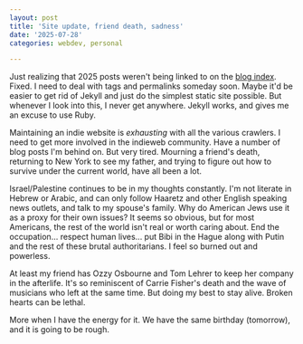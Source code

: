 ```yaml
---
layout: post
title: 'Site update, friend death, sadness'
date: '2025-07-28'
categories: webdev, personal

---
```


Just realizing that 2025 posts weren't being linked to on the [blog index](/blog). Fixed. I need to deal with tags and permalinks someday soon. Maybe it'd be easier to get rid of Jekyll and just do the simplest static site possible. But whenever I look into this, I never get anywhere. Jekyll works, and gives me an excuse to use Ruby.

Maintaining an indie website is *exhausting* with all the various crawlers. I need to get more involved in the indieweb community. Have a number of blog posts I'm behind on. But very tired. Mourning a friend's death, returning to New York to see my father, and trying to figure out how to survive under the current world, have all been a lot.

Israel/Palestine continues to be in my thoughts constantly. I'm not literate in Hebrew or Arabic, and can only follow Haaretz and other English speaking news outlets, and talk to my spouse's family. Why do American Jews use it as a proxy for their own issues? It seems so obvious, but for most Americans, the rest of the world isn't real or worth caring about. End the occupation... respect human lives... put Bibi in the Hague along with Putin and the rest of these brutal authoritarians. I feel so burned out and powerless.

At least my friend has Ozzy Osbourne and Tom Lehrer to keep her company in the afterlife. It's so reminiscent of Carrie Fisher's death and the wave of musicians who left at the same time. But doing my best to stay alive. Broken hearts can be lethal.

More when I have the energy for it. We have the same birthday (tomorrow), and it is going to be rough.
